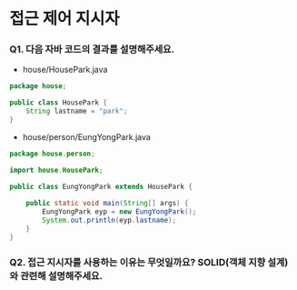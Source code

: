 # 접근 제어 지시자

### Q1. 다음 자바 코드의 결과를 설명해주세요.
- house/HousePark.java
```Java
package house;  

public class HousePark {
    String lastname = "park";
}
```
- house/person/EungYongPark.java
```Java
package house.person; 

import house.HousePark;

public class EungYongPark extends HousePark {  
    
    public static void main(String[] args) {
        EungYongPark eyp = new EungYongPark();
        System.out.println(eyp.lastname); 
    }
}
```

### Q2. 접근 지시자를 사용하는 이유는 무엇일까요? SOLID(객체 지향 설계)와 관련해 설명해주세요. 